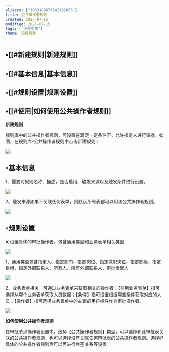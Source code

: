 ```yaml
---
aliases: ["1963189677542192655"]
title: 公共操作者规则
created: 2025-07-15
modified: 2025-07-15
tags: ['流程引擎']
theme: 流程引擎
---
```


## •[[#新建规则|新建规则]]

## ◦[[#基本信息|基本信息]]

## ◦[[#规则设置|规则设置]]

## •[[#使用|如何使用公共操作者规则]]

**新建规则**

规则库中的公共操作者规则，可设置在满足一定条件下，允许指定人进行审批。如图，在规则库-公共操作者规则中点击新建规则：

![](https://myhelpdoc.oss-cn-heyuan.aliyuncs.com/mdimages/03df2813975c30d1b3ec9359da5ab92d.jpg)

## ◦基本信息

1、需要对规则名称、描述，是否启用、触发来源以及触发条件进行设置。

![](https://myhelpdoc.oss-cn-heyuan.aliyuncs.com/mdimages/7f7d43424110399b5ff57e741eb4c2ed.jpg)

2、触发来源如果不关联任何表单，则默认所有表都可以用该公共操作者规则。

![](https://myhelpdoc.oss-cn-heyuan.aliyuncs.com/mdimages/4e1953786008c7432d07da10a2ed7acb.jpg)

## ◦规则设置

可设置具体的审批操作者，包含通用类型和业务表单相关类型

![](https://myhelpdoc.oss-cn-heyuan.aliyuncs.com/mdimages/d2b5e192843a3a0b526b8ff3b8b08d44.jpg)

1、通用类型包含指定人、指定部门、指定岗位、指定兼职岗位、指定职级、指定群组、指定外部联系人、所有人、所有外部联系人、审批发起人

![](https://myhelpdoc.oss-cn-heyuan.aliyuncs.com/mdimages/bfbebcd412127ae2dede18067c0f7826.jpg)

2、业务表单相关，可通过业务表单来获取相关的操作者；【引用业务表单】指可选择从哪个业务表单获取人员数据；【条件】指可设置根据哪些条件获取对应的人员；【操作者】指可选择业务表单中的主表的用户控件作为审批操作者。

![](https://myhelpdoc.oss-cn-heyuan.aliyuncs.com/mdimages/ec76630f5fe479e8a0ff2c0b39d2630d.jpg)

**如何使用公共操作者规则**

在审批节点操作者设置中，选择【公共操作者规则】类型，可以选择和此审批表关联的公共操作者规则，也可以选择没有关联任何审批表的公共操作者规则。选择好具体的公共操作者规则后可以再进行会签关系等设置。

